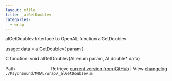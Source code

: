 ```yaml
---
layout: mfile
title: _alGetDoublev
categories:
  - wrap
---
```


alGetDoublev  Interface to OpenAL function alGetDoublev

usage:  data = alGetDoublev\( param \)

C function:  void alGetDoublev\(ALenum param, ALdouble\* data\)


<div class="code_header" style="text-align:right;">
  <span style="float:left;">Path&nbsp;&nbsp;</span> <span class="counter">Retrieve <a href=
  "https://raw.github.com/Psychtoolbox-3/Psychtoolbox-3/beta/./PsychSound/MOAL/wrap/_alGetDoublev.m">current version from GitHub</a> | View <a href=
  "https://github.com/Psychtoolbox-3/Psychtoolbox-3/commits/beta/./PsychSound/MOAL/wrap/_alGetDoublev.m">changelog</a></span>
</div>
<div class="code">
  <code>./PsychSound/MOAL/wrap/_alGetDoublev.m</code>
</div>
